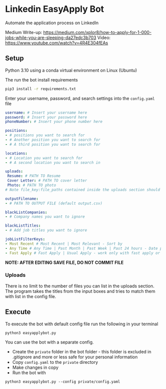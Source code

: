 # Linkedin EasyApply Bot
Automate the application process on LinkedIn

Medium Write-up: https://medium.com/xplor8/how-to-apply-for-1-000-jobs-while-you-are-sleeping-da27edc3b703
Video: https://www.youtube.com/watch?v=4R4E304fEAs

## Setup 

Python 3.10 using a conda virtual environment on Linux (Ubuntu)

The run the bot install requirements
```bash
pip3 install -r requirements.txt
```

Enter your username, password, and search settings into the `config.yaml` file

```yaml
username: # Insert your username here
password: # Insert your password here
phoneNumber: # Insert your phone number here

positions:
- # positions you want to search for
- # Another position you want to search for
- # A third position you want to search for

locations:
- # Location you want to search for
- # A second location you want to search in 

uploads:
 Resume: # PATH TO Resume 
 Cover Letter: # PATH TO cover letter
 Photo: # PATH TO photo
# Note file_key:file_paths contained inside the uploads section should be writted without a dash ('-') 

outputFilename:
- # PATH TO OUTPUT FILE (default output.csv)

blackListCompanies:
- # Company names you want to ignore

blackListTitles:
- # Add job titles you want to ignore

jobListFilterKeys:
- Most Recent # Most Recent | Most Relevant - Sort by
- Any Time # Any Time | Past Month | Past Week | Past 24 hours - Date posted
- Fast Apply # Fast Apply | Usual Apply - work only with fast apply or get the full job list
```
__NOTE: AFTER EDITING SAVE FILE, DO NOT COMMIT FILE__

### Uploads

There is no limit to the number of files you can list in the uploads section. 
The program takes the titles from the input boxes and tries to match them with 
list in the config file.

## Execute

To execute the bot with default config file run the following in your terminal
```
python3 easyapplybot.py
```
You can use the bot with a separate config.
- Create the ```private``` folder in the bot folder - this folder is excluded in .gitignore and more or less safe for your personal information
- Copy ```config.yaml``` to the ```private``` directory
- Make changes in copy
- Run the bot with
```
python3 easyapplybot.py --config private/config.yaml
```
